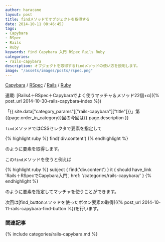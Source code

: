 ```yaml
---
author: haracane
layout: post
title: findメソッドでオブジェクトを取得する
date: 2014-10-11 08:46:45J
tags:
- Capybara
- RSpec
- Rails
- Ruby
keywords: find Capybara 入門 RSpec Rails Ruby
categories:
- rails-capybara
description: オブジェクトを取得するfindメソッドの使い方を説明します。
image: "/assets/images/posts/rspec.png"
---
```

<!-- tag_links -->
[Capybara](/tags/capybara/) / [RSpec](/tags/rspec/) / [Rails](/tags/rails/) / [Ruby](/tags/ruby/)

<!-- category_links -->
連載: [Rails4＋RSpec＋Capybaraでよく使うマッチャ＆メソッド22個+α]({% post_url 2014-10-30-rails-capybara-index %})

<!-- content -->
「{{ site.data["category_params"]["rails-capybara"]["title"]}}」第{{page.order_in_category}}回の今回は{{ page.description }}

`find`メソッドではCSSセレクタで要素を指定して

{% highlight ruby %}
find('div.content')
{% endhighlight %}

のように要素を取得します。

この`find`メソッドを使うと例えば

{% highlight ruby %}
subject { find('div.content') }
it { should have_link 'Rails＋RSpecでCapybara入門', href: '/categories/rails-capybara/' }
{% endhighlight %}

のように要素を指定してマッチャを使うことができます。

次回は[find_buttonメソッドを使ったボタン要素の取得]({% post_url 2014-10-11-rails-capybara-find-button %})を行います。

<!-- category_siblings -->
### 関連記事

{% include categories/rails-capybara.md %}
